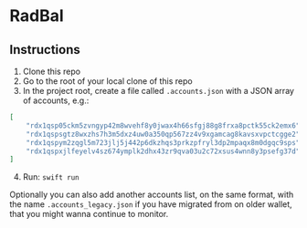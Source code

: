 # RadBal

## Instructions
1. Clone this repo
2. Go to the root of your local clone of this repo
3. In the project root, create a file called `.accounts.json` with a JSON array of accounts, e.g.:
```json
[
	"rdx1qsp05ckm5zvngyp42m8wvehf8y0jwax4h66sfgj88g8frxa8pctk55ck2emx6",
	"rdx1qspsgtz8wxzhs7h3m5dxz4uw0a350qp567zz4v9xgamcag8kavsxvpctcgge2",
	"rdx1qspym2zqgl5m723jlj5j442p6dkzhqs3prkzpfryl3dp2mpaqx8m0dgqc9sps",
	"rdx1qspxjlfeyelv4sz674ymplk2dhx43zr9qva03u2c72xsus4wnn8y3psefg37d"
]
```
4. Run: `swift run`

Optionally you can also add another accounts list, on the same format, with the name `.accounts_legacy.json` if you have migrated from on older wallet, that you might wanna continue to monitor.